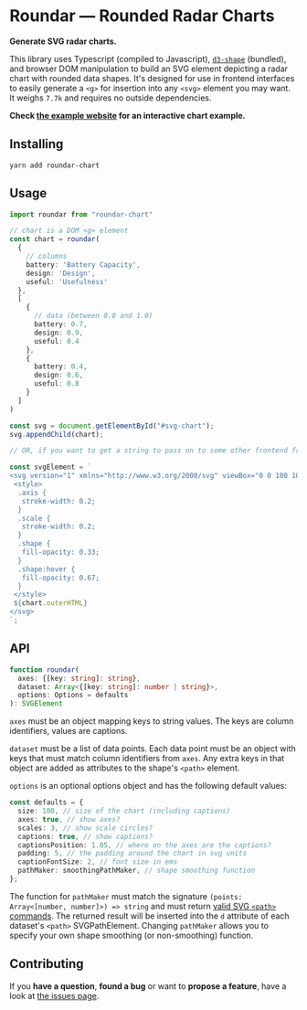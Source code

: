 # Roundar &mdash; Rounded Radar Charts

**Generate SVG radar charts.**

This library uses Typescript (compiled to Javascript), [`d3-shape`](https://github.com/d3/d3-shape) (bundled), and browser DOM manipulation to build an SVG element depicting a radar chart with rounded data shapes.
It's designed for use in frontend interfaces to easily generate a `<g>` for insertion into any `<svg>` element you may want.
It weighs `7.7k` and requires no outside dependencies.

**Check [the example website](https://michionlion.github.io/roundar-chart/) for an interactive chart example.**

## Installing

```shell
yarn add roundar-chart
```

## Usage

```typescript
import roundar from "roundar-chart"

// chart is a DOM <g> element
const chart = roundar(
  {
    // columns
    battery: 'Battery Capacity',
    design: 'Design',
    useful: 'Usefulness'
  },
  [
    {
      // data (between 0.0 and 1.0)
      battery: 0.7,
      design: 0.9,
      useful: 0.4
    },
    {
      battery: 0.4,
      design: 0.6,
      useful: 0.8
    }
  ]
)

const svg = document.getElementById("#svg-chart");
svg.appendChild(chart);

// OR, if you want to get a string to pass on to some other frontend framework:

const svgElement = `
<svg version="1" xmlns="http://www.w3.org/2000/svg" viewBox="0 0 100 100">
 <style>
  .axis {
   stroke-width: 0.2;
  }
  .scale {
   stroke-width: 0.2;
  }
  .shape {
   fill-opacity: 0.33;
  }
  .shape:hover {
   fill-opacity: 0.67;
  }
 </style>
 ${chart.outerHTML}
</svg>
`;
```

## API

```typescript
function roundar(
  axes: {[key: string]: string},
  dataset: Array<{[key: string]: number | string}>,
  options: Options = defaults
): SVGElement
```

`axes` must be an object mapping keys to string values. The keys are column identifiers, values are captions.

`dataset` must be a list of data points. Each data point must be an object with keys that must match column identifiers from `axes`. Any extra keys in that object are added as attributes to the shape's `<path>` element.

`options` is an optional options object and has the following default values:

```typescript
const defaults = {
  size: 100, // size of the chart (including captions)
  axes: true, // show axes?
  scales: 3, // show scale circles?
  captions: true, // show captions?
  captionsPosition: 1.05, // where on the axes are the captions?
  padding: 5, // the padding around the chart in svg units
  captionFontSize: 2, // font size in ems
  pathMaker: smoothingPathMaker, // shape smoothing function
};
```

The function for `pathMaker` must match the signature `(points: Array<[number, number]>) => string` and must return [valid SVG `<path>` commands](https://developer.mozilla.org/en-US/docs/Web/SVG/Attribute/d).
The returned result will be inserted into the `d` attribute of each dataset's `<path>` SVGPathElement.
Changing `pathMaker` allows you to specify your own shape smoothing (or non-smoothing) function.

## Contributing

If you **have a question**, **found a bug** or want to **propose a feature**, have a look at [the issues page](https://github.com/michionlion/roundar-chart/issues).

